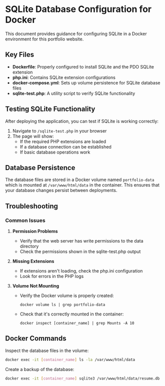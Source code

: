 # SQLite Database Configuration for Docker

This document provides guidance for configuring SQLite in a Docker environment for this portfolio website.

## Key Files

- **Dockerfile**: Properly configured to install SQLite and the PDO SQLite extension
- **php.ini**: Contains SQLite extension configurations
- **docker-compose.yml**: Sets up volume persistence for SQLite database files
- **sqlite-test.php**: A utility script to verify SQLite functionality

## Testing SQLite Functionality

After deploying the application, you can test if SQLite is working correctly:

1. Navigate to `/sqlite-test.php` in your browser
2. The page will show:
   - If the required PHP extensions are loaded
   - If a database connection can be established
   - If basic database operations work

## Database Persistence

The database files are stored in a Docker volume named `portfolio-data` which is mounted at `/var/www/html/data` in the container. This ensures that your database changes persist between deployments.

## Troubleshooting

### Common Issues

1. **Permission Problems**
   - Verify that the web server has write permissions to the data directory
   - Check the permissions shown in the sqlite-test.php output

2. **Missing Extensions**
   - If extensions aren't loading, check the php.ini configuration
   - Look for errors in the PHP logs

3. **Volume Not Mounting**
   - Verify the Docker volume is properly created:
     ```
     docker volume ls | grep portfolio-data
     ```
   - Check that it's correctly mounted in the container:
     ```
     docker inspect [container_name] | grep Mounts -A 10
     ```

## Docker Commands

Inspect the database files in the volume:
```bash
docker exec -it [container_name] ls -la /var/www/html/data
```

Create a backup of the database:
```bash
docker exec -it [container_name] sqlite3 /var/www/html/data/resume.db .dump > backup.sql
```
